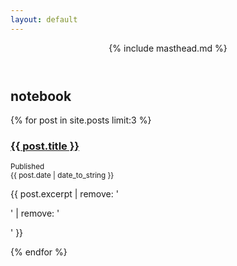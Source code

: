```yaml
---
layout: default
---
```


<header id="home" class="masthead">
  <div class="container" markdown="1">
    {% include masthead.md %}
  </div>
</header>

<main>

  <section id="notebook">
    <h2 class="section-title">notebook</h2>
    {% for post in site.posts limit:3 %}
    <div class="notebook">
      <div class="notebook-title">
        <h3>
          <a href="{{ site.url }}{{ post.url }}">
            {{ post.title }}
          </a>
        </h3>
        <small class="notebook-date">
          Published<br>
          {{ post.date | date_to_string }}
        </small>
      </div>
      <div class="notebook-excerpt">
        <p>{{ post.excerpt | remove: '<p>' | remove: '</p>' }}</p>
      </div>
    </div>
    {% endfor %}
  </section>

</main>
